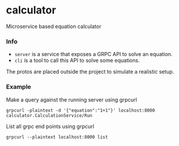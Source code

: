 # calculator
Microservice based equation calculator

### Info
- `server` is a service that exposes a GRPC API to solve an equation.
- `cli` is a tool to call this API to solve some equations.

The protos are placed outside the project to simulate a realistic setup.

### Example
Make a query against the running server using grpcurl
```
grpcurl -plaintext -d '{"equation":"1+1"}' localhost:8000 calculator.CalculationService/Run
```

List all grpc end points using grpcurl
```
grpcurl --plaintext localhost:8000 list
```
